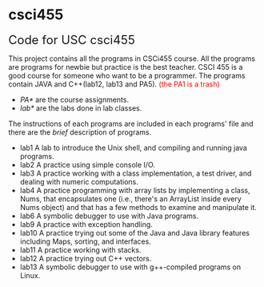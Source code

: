 # csci455
<font size = 5> Code for  USC csci455 </font>

This project contains all the programs in CSCi455 course. All the programs are programs for newbie but practice is the best teacher. CSCI 455 is a good course for someone who want to be a programmer. The programs contain JAVA and C++(lab12, lab13 and PA5). <font color= red>(the PA1 is a trash)</font>

* *PA\** are the course assignments.
* *lab\** are the labs done in lab classes.

The instructions of each programs are included in each programs' file and there are the *brief* description of programs.
* lab1 A lab to introduce the Unix shell, and compiling and running java programs.
* lab2 A practice using simple console I/O. 
* lab3 A practice working with a class implementation, a test driver, and dealing with numeric computations.
* lab4 A practice programming with array lists by implementing a class, Nums, that encapsulates one (i.e., there's an ArrayList inside every Nums object) and that has a few methods to examine and manipulate it. 
* lab6 A symbolic debugger to use with Java programs. 
* lab9 A practice with exception handling.
* lab10 A practice trying out some of the Java and Java library features including Maps, sorting, and interfaces. 
* lab11 A practice working with stacks.
* lab12 A practice trying out C++ vectors. 
* lab13 A symbolic debugger to use with g++-compiled programs on Linux.